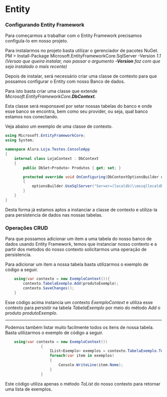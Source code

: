 # Entity

### Configurando Entity Framework

Para começarmos a trabalhar com o Entity Framework precisamos configula-lo em nosso projeto.

Para instalarmos no projeto basta utilizar o gerenciador de pacotes NuGet.
PM > Install-Package Microsoft.EntityFrameworkCore.SqlServer -Version *1.1* *(Versao que queira instalar, nao passar o argumento **-Version** faz com que seja instalado o mais recente)*

Depois de instalar, será necessário criar uma classe de contexto para que possamos configurar o Entity com nosso Banco de dados.

Para isto basta criar uma classe que extende *Microsoft.EntityFrameworkCore.**DbContext***.

Esta classe será responsavel por setar nossas tabelas do banco e onde esse banco se encontra, bem como seu provider, ou seja, qual banco estamos nos conectando.

Veja abaixo um exemplo de uma classe de contexto.

```C#
using Microsoft.EntityFrameworkCore;
using System;

namespace Alura.Loja.Testes.ConsoleApp
{
    internal class LojaContext : DbContext
    {
        public DbSet<Produto> Produtos { get; set; }

        protected override void OnConfiguring(DbContextOptionsBuilder optionsBuilder)
        {
            optionsBuilder.UseSqlServer("Server=(localdb)\\mssqllocaldb;Database=LojaDB;Trusted_Connection=true;");
        }
    }
}
```

Desta forma já estamos aptos a instanciar a classe de contexto e utiliza-la para persistencia de dados nas nossas tabelas.



### Operações CRUD


Para que possamos adicionar um item a uma tabela do nosso banco de dados usando Entity Framework, temos que instanciar nosso contexto e a partir dos metodos do nosso contexto solicitarmos uma operação de persistencia.

Para adicionar um item a nossa tabela basta utilizarmos o exemplo de código a seguir.

```C#
    using(var contexto = new ExemploContext()){
        contexto.TabelaExemplo.Add(produtoExemplo);
        contexto.SaveChanges();
    }
```

Esse código acima instancia um contexto *ExemploContext* e utiliza esse contexto para persistir na tabela *TabelaExemplo* por meio do método *Add* o produto *produtoExemplo*.

___


Podemos também listar muito facilmente todos os itens de nossa tabela. Basta utilizarmos o exemplo de código a seguir.

```C#
    using(var contexto = new ExemploContext())
                {
                    IList<Exemplo> exemplos = contexto.TabelaExemplo.ToList();
                    foreach(var item in exemplos)
                    {
                        Console.WriteLine(item.Nome);
                    }
                }
```

Este código utiliza apenas o método *ToList* do nosso contexto para retornar uma lista de exemplos.